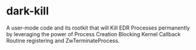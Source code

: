 # dark-kill
A user-mode code and its rootkit that will Kill EDR Processes permanently by leveraging the power of Process Creation Blocking Kernel Callback Routine registering and ZwTerminateProcess. 
